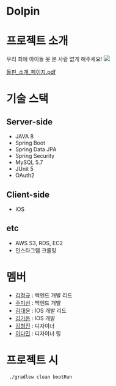 
# Dolpin 


# 프로젝트 소개
 우리 최애 아이돌 못 본 사람 없게 해주세요!
![](https://tva1.sinaimg.cn/large/007S8ZIlgy1gje4lnjoruj30mi0cfak6.jpg)

 [돌핀_소개_페이지.pdf](./dolpin_intro.pdf)

# 기술 스택

## **Server-side**
- JAVA 8
- Spring Boot
- Spring Data JPA
- Spring Security
- MySQL 5.7
- JUnit 5
- OAuth2

## **Client-side**

- IOS

## etc
- AWS S3, RDS, EC2
- 인스타그램 크롤링

# 멤버
- [김정규](https://github.com/LenKIM)  : 백엔드 개발 리드
- [주미선](https://github.com/MisunJoo) : 백엔드 개발
- [김대윤](https://github.com/kmdngyu) : IOS 개발 리드
- [김가온](https://github.com/gaonK) : IOS 개발
- [김형진](https://www.linkedin.com/in/hyeong-jin-kim/) : 디자이너
- [이다민](https://www.linkedin.com/in/%EB%8B%A4%EB%AF%BC-%EC%9D%B4-0a8890162/) : 디자이너
링

# 프로젝트 시
```shell script
 ./gradlew clean bootRun
```